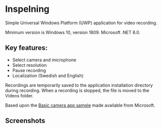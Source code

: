 # Inspelning
Simple Universal Windows Platform (UWP) application for video recording.

Minimum version is Windows 10, version 1809. Microsoft .NET 6.0.

## Key features:
 - Select camera and microphone
 - Select resolution
 - Pause recording
 - Localization (Swedish and English)

Recordings are temporarily saved to the application installation directory during recording. When a recording is stopped, the file is moved to the Videos folder.

Based upon the [Basic camera app sample](https://github.com/microsoft/windows-universal-samples/tree/main/Samples/CameraStarterKit) made available from Microsoft.

## Screenshots
<img src="https://i.ibb.co/fQ6Zb3y/Inspelning2.png" alt="" border="0">
<img src="https://i.ibb.co/6NGc6k3/Inspelning1.png" alt="" border="0">
